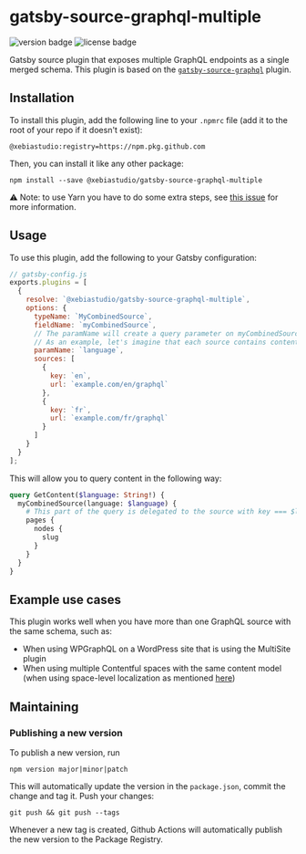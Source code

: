 # gatsby-source-graphql-multiple

![version badge](https://img.shields.io/github/package-json/v/xebiastudio/gatsby-source-graphql-multiple)
![license badge](https://img.shields.io/github/license/xebiastudio/gatsby-source-graphql-multiple)

Gatsby source plugin that exposes multiple GraphQL endpoints as a single merged schema. This plugin is based on the [`gatsby-source-graphql`](https://github.com/sanderploegsma/gatsby/tree/master/packages/gatsby-source-graphql) plugin.

## Installation

To install this plugin, add the following line to your `.npmrc` file (add it to the root of your repo if it doesn't exist):

    @xebiastudio:registry=https://npm.pkg.github.com

Then, you can install it like any other package:

    npm install --save @xebiastudio/gatsby-source-graphql-multiple

:warning: Note: to use Yarn you have to do some extra steps, see [this issue](https://github.com/yarnpkg/yarn/issues/7552) for more information.

## Usage

To use this plugin, add the following to your Gatsby configuration:

```javascript
// gatsby-config.js
exports.plugins = [
  {
    resolve: `@xebiastudio/gatsby-source-graphql-multiple`,
    options: {
      typeName: `MyCombinedSource`,
      fieldName: `myCombinedSource`,
      // The paramName will create a query parameter on myCombinedSource that determines which source to use
      // As an example, let's imagine that each source contains content in a specific language
      paramName: `language`,
      sources: [
        {
          key: `en`,
          url: `example.com/en/graphql`
        },
        {
          key: `fr`,
          url: `example.com/fr/graphql`
        }
      ]
    }
  }
];
```

This will allow you to query content in the following way:

```graphql
query GetContent($language: String!) {
  myCombinedSource(language: $language) {
    # This part of the query is delegated to the source with key === $language
    pages {
      nodes {
        slug
      }
    }
  }
}
```

## Example use cases

This plugin works well when you have more than one GraphQL source with the same schema, such as:

- When using WPGraphQL on a WordPress site that is using the MultiSite plugin
- When using multiple Contentful spaces with the same content model (when using space-level localization as mentioned [here](https://www.contentful.com/developers/docs/concepts/locales/))

## Maintaining

### Publishing a new version

To publish a new version, run

    npm version major|minor|patch

This will automatically update the version in the `package.json`, commit the change and tag it. Push your changes:

    git push && git push --tags

Whenever a new tag is created, Github Actions will automatically publish the new version to the Package Registry.
